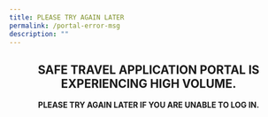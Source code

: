 ```yaml
---
title: PLEASE TRY AGAIN LATER
permalink: /portal-error-msg
description: ""
---
```

<style type="text/css" media="screen">
  .container {
    margin: 10px auto;
    max-width: 600px;
    text-align: center;
  }
  h1 {
    margin: 30px 0;
    font-size: 4em;
    line-height: 1;
    letter-spacing: -1px;
  }
</style>

<div class="container">
  <h2>SAFE TRAVEL APPLICATION PORTAL IS EXPERIENCING HIGH VOLUME.  </h2>

  <p><strong>PLEASE TRY AGAIN LATER IF YOU ARE UNABLE TO LOG IN. </strong></p><br/>
</div>